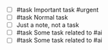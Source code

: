 - [ ] #task Important task #urgent
- [ ] #task Normal task
- [ ] Just a note, not a task
- [ ] #task Some task related to #ai
- [ ] #task Some task related to #ai
